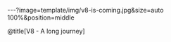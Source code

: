 ---?image=template/img/v8-is-coming.jpg&size=auto 100%&position=middle

@title[V8 - A long journey]

